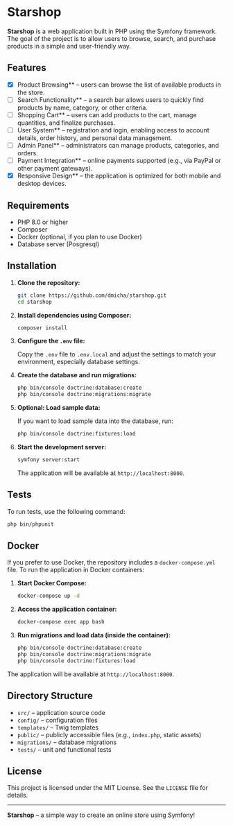 # Starshop

**Starshop** is a web application built in PHP using the Symfony framework. The goal of the project is to allow users to browse, search, and purchase products in a simple and user-friendly way.

## Features

- [x] Product Browsing** – users can browse the list of available products in the store.
- [ ] Search Functionality** – a search bar allows users to quickly find products by name, category, or other criteria.
- [ ] Shopping Cart** – users can add products to the cart, manage quantities, and finalize purchases.
- [ ] User System** – registration and login, enabling access to account details, order history, and personal data management.
- [ ] Admin Panel** – administrators can manage products, categories, and orders.
- [ ] Payment Integration** – online payments supported (e.g., via PayPal or other payment gateways).
- [x] Responsive Design** – the application is optimized for both mobile and desktop devices.

## Requirements

- PHP 8.0 or higher
- Composer
- Docker (optional, if you plan to use Docker)
- Database server (Posgresql)

## Installation

1. **Clone the repository:**

   ```bash
   git clone https://github.com/dmicha/starshop.git
   cd starshop
   ```

2. **Install dependencies using Composer:**

   ```bash
   composer install
   ```

3. **Configure the `.env` file:**

   Copy the `.env` file to `.env.local` and adjust the settings to match your environment, especially database settings.

4. **Create the database and run migrations:**

   ```bash
   php bin/console doctrine:database:create
   php bin/console doctrine:migrations:migrate
   ```

5. **Optional: Load sample data:**

   If you want to load sample data into the database, run:

   ```bash
   php bin/console doctrine:fixtures:load
   ```

6. **Start the development server:**

   ```bash
   symfony server:start
   ```

   The application will be available at `http://localhost:8000`.

## Tests

To run tests, use the following command:

```bash
php bin/phpunit
```

## Docker

If you prefer to use Docker, the repository includes a `docker-compose.yml` file. To run the application in Docker containers:

1. **Start Docker Compose:**

   ```bash
   docker-compose up -d
   ```

2. **Access the application container:**

   ```bash
   docker-compose exec app bash
   ```

3. **Run migrations and load data (inside the container):**

   ```bash
   php bin/console doctrine:database:create
   php bin/console doctrine:migrations:migrate
   php bin/console doctrine:fixtures:load
   ```

The application will be available at `http://localhost:8000`.

## Directory Structure

- `src/` – application source code
- `config/` – configuration files
- `templates/` – Twig templates
- `public/` – publicly accessible files (e.g., `index.php`, static assets)
- `migrations/` – database migrations
- `tests/` – unit and functional tests



## License

This project is licensed under the MIT License. See the `LICENSE` file for details.

---

**Starshop** – a simple way to create an online store using Symfony!

